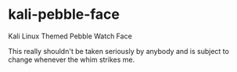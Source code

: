 kali-pebble-face
================

Kali Linux Themed Pebble Watch Face

This really shouldn't be taken seriously by anybody and is subject to change whenever the whim strikes me.
